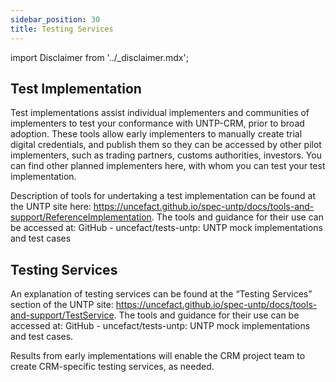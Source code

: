 ```yaml
---
sidebar_position: 30
title: Testing Services
---
```


import Disclaimer from '../\_disclaimer.mdx';

<Disclaimer />

## Test Implementation

Test implementations assist individual implementers and communities of implementers to test your conformance with UNTP-CRM, prior to broad adoption.  These tools allow early implementers to manually create trial digital credentials, and publish them so they can be accessed by other pilot implementers, such as trading partners, customs authorities, investors. You can find other planned implementers here, with whom you can test your test implementation. 

Description of tools for undertaking a test implementation can be found at the UNTP site here: https://uncefact.github.io/spec-untp/docs/tools-and-support/ReferenceImplementation. The tools and guidance for their use can be accessed at: GitHub - uncefact/tests-untp: UNTP mock implementations and test cases

## Testing Services

An explanation of testing services can be found at the “Testing Services” section of the UNTP site: https://uncefact.github.io/spec-untp/docs/tools-and-support/TestService. The tools and guidance for their use can be accessed at: GitHub - uncefact/tests-untp: UNTP mock implementations and test cases.


Results from early implementations will enable the CRM project team to create CRM-specific testing services, as needed.
